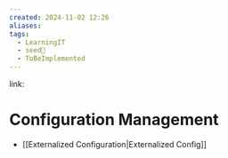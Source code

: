 ```yaml
---
created: 2024-11-02 12:26
aliases: 
tags:
  - LearningIT
  - seed🌱
  - ToBeImplemented
---
```


link:

# Configuration Management
- [[Externalized Configuration|Externalized Config]]